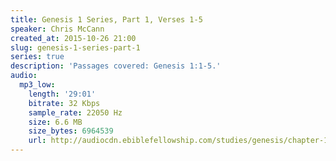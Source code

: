 ```yaml
---
title: Genesis 1 Series, Part 1, Verses 1-5
speaker: Chris McCann
created_at: 2015-10-26 21:00
slug: genesis-1-series-part-1
series: true
description: 'Passages covered: Genesis 1:1-5.'
audio:
  mp3_low:
    length: '29:01'
    bitrate: 32 Kbps
    sample_rate: 22050 Hz
    size: 6.6 MB
    size_bytes: 6964539
    url: http://audiocdn.ebiblefellowship.com/studies/genesis/chapter-1/2015.10.26_McCann_-_Genesis_1_Series_Part_1.mp3
---
```

